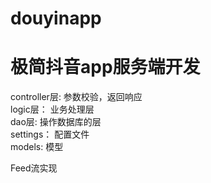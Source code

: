 # douyinapp
极简抖音app服务端开发
=======
controller层: 参数校验，返回响应                                                                   
logic层： 业务处理层                                                                            
dao层:  操作数据库的层                                                      
settings： 配置文件                                                       
models: 模型                                                          

Feed流实现
